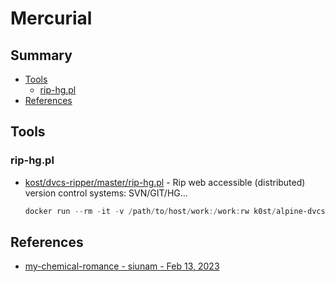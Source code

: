 # Mercurial

## Summary

* [Tools](#tools)
    * [rip-hg.pl](#rip-hgpl)
* [References](#references)


## Tools

### rip-hg.pl

* [kost/dvcs-ripper/master/rip-hg.pl](https://raw.githubusercontent.com/kost/dvcs-ripper/master/rip-hg.pl) - Rip web accessible (distributed) version control systems: SVN/GIT/HG...
    ```powershell
    docker run --rm -it -v /path/to/host/work:/work:rw k0st/alpine-dvcs-ripper rip-hg.pl -v -u
    ```


## References

* [my-chemical-romance - siunam - Feb 13, 2023](https://siunam321.github.io/ctf/LA-CTF-2023/Web/my-chemical-romance/)